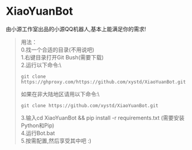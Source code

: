 # XiaoYuanBot

由小源工作室出品的小源QQ机器人,基本上能满足你的需求!

> 用法：\
> 0.找一个合适的目录(不用说吧)\
> 1.右键目录打开Git Bush(需要下载)\
> 2.运行以下命令:\
> ```
> git clone https://ghproxy.com/https://github.com/xystd/XiaoYuanBot.git
> ```
> 如果在非大陆地区请用以下命令:\
> ```
> git clone https://github.com/xystd/XiaoYuanBot.git
> ```
> 3.输入cd XiaoYuanBot && pip install -r requirements.txt (需要安装Python和Pip)\
> 4.运行Bot.bat\
> 5.按需配置,然后享受其中吧 :)
